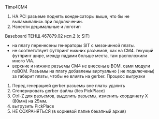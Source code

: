 Time4CM4

1. НА PCI разъеме поднять конденсаторы выше, что бы не выламывались при подключении. 
2. Нанести децимальные и логотип


Baseboard ТЕНШ.467879.02 исп.2 (с SIT)
- на плату перенесены генераторы SIT с мезонинной платы.
- не соответствует футпринт нижних разъемов, как на CM4. текущий футпринт шире, между падами больше места, там расположили много VIA.  
- верхние и нижние разъемы CM4 не внесены в BOM. сами модули noBOM. Разъемы на плату добавлены виртуально ( не подключены) за габарит платы, чтобы не влиять на gerber. 
Процесс выгрузки
1) Перед генерацией gerber разъемы вне платы удалить
2) Сгенерировать gerber файлы (без PickPlace)
3) Ctrl-Z для разъемов, выделить разъемы, изменить координату X (80мм) на 25мм.
4) выгрузить PickPlace
5) НЕ СОХРАНЯТЬСЯ (в корневой папке бэкапный архив)